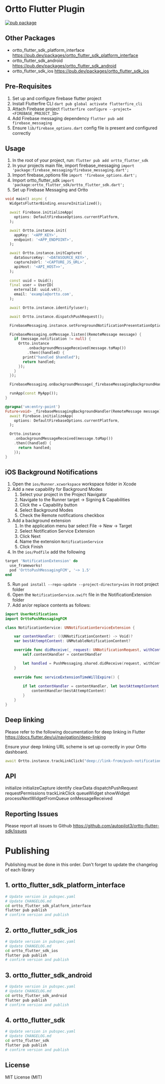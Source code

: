# Ortto Flutter Plugin

[![pub package](https://img.shields.io/pub/v/ortto_flutter_sdk.svg)](https://pub.dev/packages/ortto_flutter_sdk)

## Other Packages 
- ortto_flutter_sdk_platform_interface https://pub.dev/packages/ortto_flutter_sdk_platform_interface
- ortto_flutter_sdk_android https://pub.dev/packages/ortto_flutter_sdk_android
- ortto_flutter_sdk_ios https://pub.dev/packages/ortto_flutter_sdk_ios

## Pre-Requisites

1. Set up and configure firebase flutter project
2. Install Flutterfire CLI `dart pub global activate flutterfire_cli`
3. Attach Firebase project `flutterfire configure --project=<FIREBASE_PROJECT_ID>`
4. Add Firebase messaging dependency `flutter pub add firebase_messaging`
5. Ensure `lib/firebase_options.dart` config file is present and configured correctly

## Usage

1. In the root of your project, run: `flutter pub add ortto_flutter_sdk`
2. In your projects main file, import firebase_messaging `import 'package:firebase_messaging/firebase_messaging.dart';`
3. Import firebase_options file `import 'firebase_options.dart';`
4. Import ortto_flutter_sdk `import 'package:ortto_flutter_sdk/ortto_flutter_sdk.dart';`
5. Set up Firebase Messaging and Ortto 

```dart
void main() async {
  WidgetsFlutterBinding.ensureInitialized();

  await Firebase.initializeApp(
    options: DefaultFirebaseOptions.currentPlatform,
  );

  await Ortto.instance.init(
    appKey: '<APP_KEY>',
    endpoint: '<APP_ENDPOINT>',
  );

  await Ortto.instance.initCapture(
    dataSourceKey: '<DATASOURCE_KEY>',
    captureJsUrl: '<CAPTURE_JS_URL>',
    apiHost: '<API_HOST>>',
  );
  
  const uuid = Uuid();
  final user = UserID(
    externalId: uuid.v4(),
    email: 'example@ortto.com',
  );

  await Ortto.instance.identify(user);

  await Ortto.instance.dispatchPushRequest();

  FirebaseMessaging.instance.setForegroundNotificationPresentationOptions(badge: true, alert: true, sound: true);

  FirebaseMessaging.onMessage.listen((RemoteMessage message) {
    if (message.notification != null) {
      Ortto.instance
          .onbackgroundMessageReceived(message.toMap())
          .then((handled) {
        print("handled $handled");
        return handled;
      });
    }
  });

  FirebaseMessaging.onBackgroundMessage(_firebaseMessagingBackgroundHandler);

  runApp(const MyApp());
}

@pragma('vm:entry-point')
Future<void> _firebaseMessagingBackgroundHandler(RemoteMessage message) async {
  await Firebase.initializeApp(
    options: DefaultFirebaseOptions.currentPlatform,
  );

  Ortto.instance
    .onbackgroundMessageReceived(message.toMap())
    .then((handled) {
      return handled;
    });
}

```


## iOS Background Notifications

1. Open the `ios/Runner.xcworkspace` workspace folder in Xcode
2. Add a new capability for Background Modes
   1. Select your project in the Project Navigator
   2. Navigate to the Runner target -> Signing & Capabilities
   3. Click the + Capability button
   4. Select Background Modes
   5. Check the Remote notifications checkbox
3. Add a background extension
   1. In the application menu bar select File -> New -> Target
   2. Select Notification Service Extension
   3. Click Next
   4. Name the extension `NotificationService`
   5. Click Finish
4. In the `ios/Podfile` add the following
```ruby
target 'NotificationExtension' do
  use_frameworks!
  pod 'OrttoPushMessagingFCM', '~> 1.5'
end 
```
5. Run `pod install --repo-update --project-directory=ios` in root project folder
6. Open the `NotificationService.swift` file in the NotificationExtension folder
7. Add an/or replace contents as follows:

```swift 
import UserNotifications
import OrttoPushMessagingFCM

class NotificationService: UNNotificationServiceExtension {

    var contentHandler: ((UNNotificationContent) -> Void)?
    var bestAttemptContent: UNMutableNotificationContent?

    override func didReceive(_ request: UNNotificationRequest, withContentHandler contentHandler: @escaping (UNNotificationContent) -> Void) {
        self.contentHandler = contentHandler

        let handled = PushMessaging.shared.didReceive(request, withContentHandler: contentHandler)        
    }
    
    override func serviceExtensionTimeWillExpire() {
    
        if let contentHandler = contentHandler, let bestAttemptContent =  bestAttemptContent {
            contentHandler(bestAttemptContent)
        }
    }
}
```

## Deep linking

Please refer to the following documentation for deep linking in Flutter https://docs.flutter.dev/ui/navigation/deep-linking 

Ensure your deep linking URL scheme is set up correctly in your Ortto dashboard.


```dart
await Ortto.instance.trackLinkClick("deep://link-from/push-notification?with=parameters&included=true");
```


## API

initialize
initializeCapture
identify
clearData
dispatchPushRequest
requestPermissions
trackLinkClick
queueWidget
showWidget
processNextWidgetFromQueue
onMessageReceived

## Reporting Issues

Please report all issues to Github https://github.com/autopilot3/ortto-flutter-sdk/issues 

# Publishing

Publishing must be done in this order.
Don't forget to update the changelog of each library

## 1. ortto_flutter_sdk_platform_interface
```bash 
# Update version in pubspec.yaml
# Update CHANGELOG.md 
cd ortto_flutter_sdk_platform_interface
flutter pub publish
# confirm version and publish
```

## 2. ortto_flutter_sdk_ios
```bash
# Update version in pubspec.yaml
# Update CHANGELOG.md 
cd ortto_flutter_sdk_ios
flutter pub publish
# confirm version and publish
```

## 3. ortto_flutter_sdk_android
```bash
# Update version in pubspec.yaml
# Update CHANGELOG.md 
cd ortto_flutter_sdk_android
flutter pub publish
# confirm version and publish
```

## 4. ortto_flutter_sdk
```bash
# Update version in pubspec.yaml
# Update CHANGELOG.md
cd ortto_flutter_sdk
flutter pub publish
# confirm version and publish
```

## License
   
MIT License (MIT)